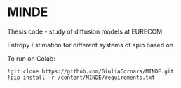 # MINDE
Thesis code - study of diffusion models at EURECOM

Entropy Estimation for different systems of spin based on 

To run on Colab:

```
!git clone https://github.com/GiuliaCornara/MINDE.git
!pip install -r /content/MINDE/requirements.txt
```
